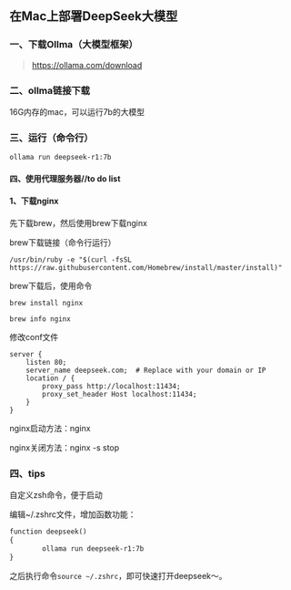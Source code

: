 ## 在Mac上部署DeepSeek大模型

### 一、下载Ollma（大模型框架）

> https://ollama.com/download

### 二、ollma链接下载

16G内存的mac，可以运行7b的大模型

### 三、运行（命令行）

`ollama run deepseek-r1:7b`

#### 四、使用代理服务器//to do list

#### 1、下载nginx

先下载brew，然后使用brew下载nginx

brew下载链接（命令行运行）

`/usr/bin/ruby -e "$(curl -fsSL https://raw.githubusercontent.com/Homebrew/install/master/install)"`

brew下载后，使用命令

`brew install nginx`

`brew info nginx`

修改conf文件

```
server {
    listen 80;
    server_name deepseek.com;  # Replace with your domain or IP
    location / {
        proxy_pass http://localhost:11434;
        proxy_set_header Host localhost:11434;
    }
}
```



nginx启动方法：nginx

nginx关闭方法：nginx -s stop

### 四、tips

自定义zsh命令，便于启动

编辑~/.zshrc文件，增加函数功能：

```txt
function deepseek()
{
		ollama run deepseek-r1:7b
}
```

之后执行命令`source ~/.zshrc`，即可快速打开deepseek～。